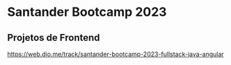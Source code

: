 # Santander Bootcamp 2023 
## Projetos de Frontend
https://web.dio.me/track/santander-bootcamp-2023-fullstack-java-angular

